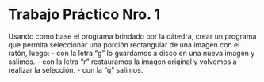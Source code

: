 # Trabajo Práctico Nro. 1

Usando como base el programa brindado por la cátedra, crear un programa que permita seleccionar una
porción rectangular de una imagen con el ratón, luego:
    - con la letra “g” lo guardamos a disco en una nueva imagen y salimos.
    - con la letra “r” restauramos la imagen original y volvemos a realizar la selección.
    - con la “q” salimos.
